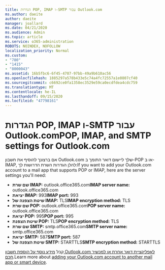 ```yaml
---
title: הגדרות POP, IMAP ו-SMTP עבור Outlook.com
ms.author: daeite
author: daeite
manager: joallard
ms.date: 04/21/2020
ms.audience: Admin
ms.topic: article
ms.service: o365-administration
ROBOTS: NOINDEX, NOFOLLOW
localization_priority: Normal
ms.custom:
- "780"
- "1415"
- "8000043"
ms.assetid: 16b5fbc6-6f45-4707-97bb-49a9b610ac56
ms.openlocfilehash: 1885297a578b433e5c74a4fc72557a1e0807cf40
ms.sourcegitcommit: c6692ce0fa1358ec3529e59ca0ecdfdea4cdc759
ms.translationtype: MT
ms.contentlocale: he-IL
ms.lasthandoff: 09/15/2020
ms.locfileid: "47798161"
---
```

# <a name="pop-imap-and-smtp-settings-for-outlookcom"></a><span data-ttu-id="cf709-102">הגדרות POP, IMAP ו-SMTP עבור Outlook.com</span><span class="sxs-lookup"><span data-stu-id="cf709-102">POP, IMAP, and SMTP settings for Outlook.com</span></span>

<span data-ttu-id="cf709-103">אם ברצונך להוסיף את חשבון Outlook.com שלך ליישום דואר התומך ב-POP או ב-IMAP, להלן הגדרות השרת הדרושות לך:</span><span class="sxs-lookup"><span data-stu-id="cf709-103">If you want to add your Outlook.com account to a mail app that supports POP or IMAP, here are the server settings you'll need:</span></span>
  
- <span data-ttu-id="cf709-104">**שם שרת IMAP:** outlook.office365.com</span><span class="sxs-lookup"><span data-stu-id="cf709-104">**IMAP server name:** outlook.office365.com</span></span>
- <span data-ttu-id="cf709-105">**יציאת IMAP:** 993</span><span class="sxs-lookup"><span data-stu-id="cf709-105">**IMAP port:** 993</span></span>
- <span data-ttu-id="cf709-106">**שיטת הצפנה של IMAP:** TLS</span><span class="sxs-lookup"><span data-stu-id="cf709-106">**IMAP encryption method:** TLS</span></span>
- <span data-ttu-id="cf709-107">**שם שרת POP:** outlook.office365.com</span><span class="sxs-lookup"><span data-stu-id="cf709-107">**POP server name:** outlook.office365.com</span></span>  
- <span data-ttu-id="cf709-108">**יציאת POP:** 995</span><span class="sxs-lookup"><span data-stu-id="cf709-108">**POP port:** 995</span></span>  
- <span data-ttu-id="cf709-109">**שיטת הצפנת POP:** TLS</span><span class="sxs-lookup"><span data-stu-id="cf709-109">**POP encryption method:** TLS</span></span>  
- <span data-ttu-id="cf709-110">**שם שרת SMTP:** smtp.office365.com</span><span class="sxs-lookup"><span data-stu-id="cf709-110">**SMTP server name:** smtp.office365.com</span></span>
- <span data-ttu-id="cf709-111">**יציאת SMTP:** 587</span><span class="sxs-lookup"><span data-stu-id="cf709-111">**SMTP port:** 587</span></span>
- <span data-ttu-id="cf709-112">**שיטת הצפנה של SMTP:** STARTTLS</span><span class="sxs-lookup"><span data-stu-id="cf709-112">**SMTP encryption method:** STARTTLS</span></span>

<span data-ttu-id="cf709-113">קבל [מידע נוסף על הוספת חשבון Outlook.com לאפליקציית דואר אחרת או למכשיר חכם](https://support.office.com/article/73f3b178-0009-41ae-aab1-87b80fa94970?wt.mc_id=Office_Outlook_com_Alchemy).</span><span class="sxs-lookup"><span data-stu-id="cf709-113">Learn more about [adding your Outlook.com account to another mail app or smart device](https://support.office.com/article/73f3b178-0009-41ae-aab1-87b80fa94970?wt.mc_id=Office_Outlook_com_Alchemy).</span></span>